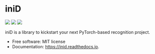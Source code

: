 # iniD


![](https://img.shields.io/pypi/v/inid.svg)
![](https://img.shields.io/travis/florisdf/inid.svg)
![](https://readthedocs.org/projects/inid/badge/?version=latest)


iniD is a library to kickstart your next PyTorch-based recognition project.


* Free software: MIT license
* Documentation: https://inid.readthedocs.io.
